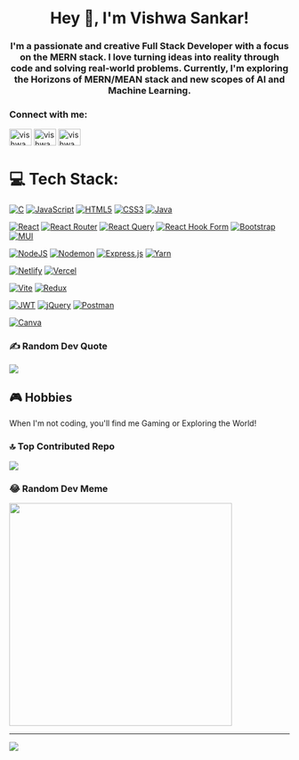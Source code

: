 <h1 align="center">Hey 👋, I'm Vishwa Sankar!</h1>
<h3 align="center">I'm a passionate and creative Full Stack Developer with a focus on the MERN stack. I love turning ideas into reality through code and solving real-world problems. Currently, I'm exploring the Horizons of MERN/MEAN stack and new scopes of AI and Machine Learning.</h3>


<h3 align="left">Connect with me:</h3>
<p align="left">
<a href="https://www.linkedin.com/in/vishwa-s-8921a0250/" target="blank"><img align="center" src="https://raw.githubusercontent.com/rahuldkjain/github-profile-readme-generator/master/src/images/icons/Social/linked-in-alt.svg" alt="vishwa s" height="30" width="40" /></a>
<a href="https://instagram.com/vishwa_expert" target="blank"><img align="center" src="https://raw.githubusercontent.com/rahuldkjain/github-profile-readme-generator/master/src/images/icons/Social/instagram.svg" alt="vishwa_expert" height="30" width="40" /></a>
<a href="https://leetcode.com/VishwaSankar" target="blank"><img align="center" src="https://raw.githubusercontent.com/rahuldkjain/github-profile-readme-generator/master/src/images/icons/Social/leet-code.svg" alt="vishwa s" height="30" width="40" /></a>
</p>

# 💻 Tech Stack:
[![C](https://img.shields.io/badge/c-%2300599C.svg?style=for-the-badge&logo=c&logoColor=white)](#) [![JavaScript](https://img.shields.io/badge/javascript-%23323330.svg?style=for-the-badge&logo=javascript&logoColor=%23F7DF1E)](#) [![HTML5](https://img.shields.io/badge/html5-%23E34F26.svg?style=for-the-badge&logo=html5&logoColor=white)](#) [![CSS3](https://img.shields.io/badge/css3-%231572B6.svg?style=for-the-badge&logo=css3&logoColor=white)](#) [![Java](https://img.shields.io/badge/java-%23ED8B00.svg?style=for-the-badge&logo=openjdk&logoColor=white)](#)



[![React](https://img.shields.io/badge/react-%2320232a.svg?style=for-the-badge&logo=react&logoColor=%2361DAFB)](#) [![React Router](https://img.shields.io/badge/React_Router-CA4245?style=for-the-badge&logo=react-router&logoColor=white)](#) [![React Query](https://img.shields.io/badge/-React%20Query-FF4154?style=for-the-badge&logo=react%20query&logoColor=white)](#) [![React Hook Form](https://img.shields.io/badge/React%20Hook%20Form-%23EC5990.svg?style=for-the-badge&logo=reacthookform&logoColor=white)](#) [![Bootstrap](https://img.shields.io/badge/bootstrap-%238511FA.svg?style=for-the-badge&logo=bootstrap&logoColor=white)](#) [![MUI](https://img.shields.io/badge/MUI-%230081CB.svg?style=for-the-badge&logo=mui&logoColor=white)](#)

[![NodeJS](https://img.shields.io/badge/node.js-6DA55F?style=for-the-badge&logo=node.js&logoColor=white)](#) [![Nodemon](https://img.shields.io/badge/NODEMON-%23323330.svg?style=for-the-badge&logo=nodemon&logoColor=%BBDEAD)](#) [![Express.js](https://img.shields.io/badge/express.js-%23404d59.svg?style=for-the-badge&logo=express&logoColor=%2361DAFB)](#) [![Yarn](https://img.shields.io/badge/yarn-%232C8EBB.svg?style=for-the-badge&logo=yarn&logoColor=white)](#)

[![Netlify](https://img.shields.io/badge/netlify-%23000000.svg?style=for-the-badge&logo=netlify&logoColor=#00C7B7)](#) [![Vercel](https://img.shields.io/badge/vercel-%23000000.svg?style=for-the-badge&logo=vercel&logoColor=white)](#)

[![Vite](https://img.shields.io/badge/vite-%23646CFF.svg?style=for-the-badge&logo=vite&logoColor=white)](#) [![Redux](https://img.shields.io/badge/redux-%23593d88.svg?style=for-the-badge&logo=redux&logoColor=white)](#)

[![JWT](https://img.shields.io/badge/JWT-black?style=for-the-badge&logo=JSON%20web%20tokens)](#) [![jQuery](https://img.shields.io/badge/jquery-%230769AD.svg?style=for-the-badge&logo=jquery&logoColor=white)](#) [![Postman](https://img.shields.io/badge/Postman-FF6C37?style=for-the-badge&logo=postman&logoColor=white)](#)

[![Canva](https://img.shields.io/badge/Canva-%2300C4CC.svg?style=for-the-badge&logo=Canva&logoColor=white)](#) 


### ✍️ Random Dev Quote
![](https://quotes-github-readme.vercel.app/api?type=horizontal&theme=radical)

## 🎮 Hobbies
When I'm not coding, you'll find me Gaming or Exploring the World!

### 🔝 Top Contributed Repo
![](https://github-contributor-stats.vercel.app/api?username=VishwaSankar&limit=5&theme=dark&combine_all_yearly_contributions=true)

### 😂 Random Dev Meme
<img src='https://randommeme-five.vercel.app/' style="height: 400px;"/>

---
[![](https://visitcount.itsvg.in/api?id=VishwaSankar&icon=0&color=0)](https://visitcount.itsvg.in)

<!-- Proudly created with GPRM ( https://gprm.itsvg.in ) -->
